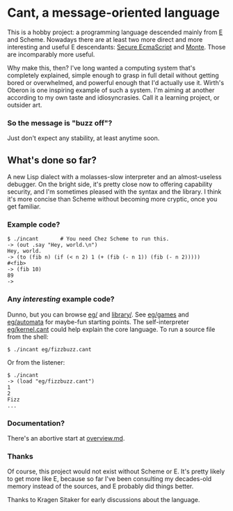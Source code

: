 # Cant, a message-oriented language

This is a hobby project: a programming language descended mainly from
[E](http://erights.org/) and Scheme. Nowadays there are at least two
more direct and more interesting and useful E descendants: [Secure
EcmaScript](https://github.com/Agoric/SES) and
[Monte](https://monte.readthedocs.io/en/latest/). Those are
incomparably more useful.

Why make this, then? I've long wanted a computing system that's
completely explained, simple enough to grasp in full detail without
getting bored or overwhelmed, and powerful enough that I'd actually
use it. Wirth's Oberon is one inspiring example of such a system. I'm
aiming at another according to my own taste and idiosyncrasies. Call
it a learning project, or outsider art.

### So the message is "buzz off"?

Just don't expect any stability, at least anytime soon.

## What's done so far?

A new Lisp dialect with a molasses-slow interpreter and an
almost-useless debugger. On the bright side, it's pretty close now to
offering capability security, and I'm sometimes pleased with the
syntax and the library. I think it's more concise than Scheme without
becoming more cryptic, once you get familiar.

### Example code?

```
$ ./incant       # You need Chez Scheme to run this.
-> (out .say "Hey, world.\n")
Hey, world.
-> (to (fib n) (if (< n 2) 1 (+ (fib (- n 1)) (fib (- n 2)))))
#<fib>
-> (fib 10)
89
-> 
```

### Any *interesting* example code?

Dunno, but you can browse
[eg/](https://github.com/darius/cant/tree/master/eg) and
[library/](https://github.com/darius/cant/tree/master/library). See
[eg/games](https://github.com/darius/cant/tree/master/eg/games) and
[eg/automata](https://github.com/darius/cant/tree/master/eg/automata)
for maybe-fun starting points. The self-interpreter
[eg/kernel.cant](https://github.com/darius/cant/blob/master/eg/kernel.cant)
could help explain the core language. To run a source file from the
shell:

```
$ ./incant eg/fizzbuzz.cant
```

Or from the listener:

```
$ ./incant
-> (load "eg/fizzbuzz.cant")
1
2
Fizz
...

```

### Documentation?

There's an abortive start at
[overview.md](https://github.com/darius/cant/blob/master/overview.md).

### Thanks

Of course, this project would not exist without Scheme or E. It's
pretty likely to get more like E, because so far I've been consulting
my decades-old memory instead of the sources, and E probably did
things better.

Thanks to Kragen Sitaker for early discussions about the language.
